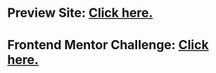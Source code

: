 # Preview Site: <a href="https://carlos6abriel.github.io/FrontendMentor-RecipePage/">Click here.</a> 
# Frontend Mentor Challenge: <a href="https://www.frontendmentor.io/challenges/recipe-page-KiTsR8QQKm">Click here.</a> 
